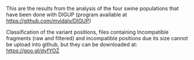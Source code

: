 This are the results from the analysis of the four swine populations that have been done with DIGUP (program available at https://github.com/mvidalv/DIGUP)

Classification of the variant positions, files containing Incompatible fragments (raw and filtered) and incompatible positions due its size cannot be upload into github, but they can be downloaded at: https://goo.gl/dyfYOZ